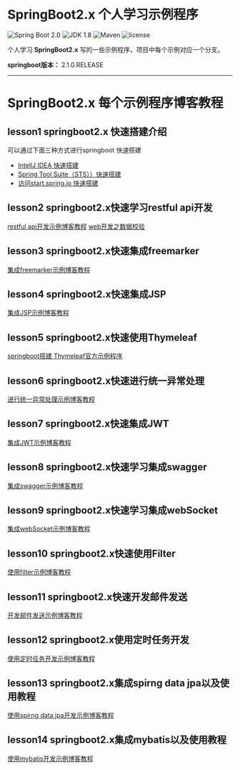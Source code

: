 SpringBoot2.x 个人学习示例程序
=========================

![Spring Boot 2.0](https://img.shields.io/badge/Spring%20Boot-2.0-brightgreen.svg)
![JDK 1.8](https://img.shields.io/badge/JDK-1.8-brightgreen.svg)
![Maven](https://img.shields.io/badge/Maven-3.5.0-yellowgreen.svg)
![license](https://img.shields.io/badge/license-apache%202.0-blue.svg)

个人学习 **SpringBoot2.x** 写的一些示例程序，项目中每个示例对应一个分支。

**springboot版本：** 2.1.0.RELEASE

---

# SpringBoot2.x 每个示例程序博客教程
## lesson1 springboot2.x 快速搭建介绍
可以通过下面三种方式进行springboot 快速搭建
 - [IntellJ IDEA 快速搭建](https://blog.csdn.net/ljk126wy/article/details/82722388)
 - [Spring Tool Suite（STS））快速搭建](https://blog.csdn.net/ljk126wy/article/details/83587631)
 - [访问start.spring.io 快速搭建](https://blog.csdn.net/ljk126wy/article/details/83588905)

## lesson2 springboot2.x快速学习restful api开发
[restful api开发示例博客教程](https://blog.csdn.net/ljk126wy/article/details/82724126)
[web开发之数据校验](https://blog.csdn.net/ljk126wy/article/details/86495112)
## lesson3 springboot2.x快速集成freemarker
[集成freemarker示例博客教程](https://blog.csdn.net/ljk126wy/article/details/82729626)
## lesson4 springboot2.x快速集成JSP
[集成JSP示例博客教程](https://blog.csdn.net/ljk126wy/article/details/83149069)
## lesson5 springboot2.x快速使用Thymeleaf
[springboot搭建 Thymeleaf官方示例程序](https://blog.csdn.net/ljk126wy/article/details/83856758)
## lesson6 springboot2.x快速进行统一异常处理
[进行统一异常处理示例博客教程](https://blog.csdn.net/ljk126wy/article/details/83243900)
## lesson7 springboot2.x快速集成JWT
[集成JWT示例博客教程](https://blog.csdn.net/ljk126wy/article/details/82751787)
## lesson8 springboot2.x快速学习集成swagger
[集成swagger示例博客教程](https://blog.csdn.net/ljk126wy/article/details/82749274)
## lesson9 springboot2.x快速学习集成webSocket
[集成webSocket示例博客教程](https://blog.csdn.net/ljk126wy/article/details/82814086)
## lesson10 springboot2.x快速使用Filter
[使用filter示例博客教程](https://blog.csdn.net/ljk126wy/article/details/83069903)
## lesson11 springboot2.x快速开发邮件发送
[开发邮件发送示例博客教程](https://blog.csdn.net/ljk126wy/article/details/83239398)
## lesson12 springboot2.x使用定时任务开发
[使用定时任务开发示例博客教程](https://blog.csdn.net/ljk126wy/article/details/83079070)
## lesson13 springboot2.x集成spirng data jpa以及使用教程
[使用spirng data jpa开发示例博客教程](https://blog.csdn.net/ljk126wy/article/details/82819948)
## lesson14 springboot2.x集成mybatis以及使用教程
[使用mybatis开发示例博客教程](https://blog.csdn.net/ljk126wy/article/details/82819948)

